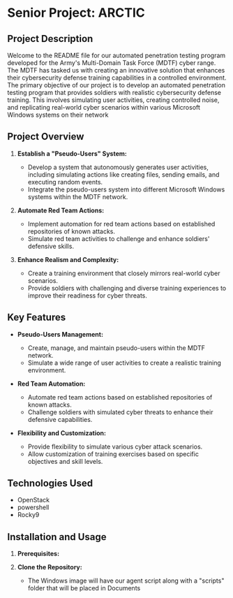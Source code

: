 # Senior Project: ARCTIC

## Project Description
Welcome to the README file for our automated penetration testing program developed for the Army's Multi-Domain Task Force (MDTF) cyber range. The MDTF has tasked us with creating an innovative solution that enhances their cybersecurity defense training capabilities in a controlled environment. The primary objective of our project is to develop an automated penetration testing program that provides soldiers with realistic cybersecurity defense training. This involves simulating user activities, creating controlled noise, and replicating real-world cyber scenarios within various Microsoft Windows systems on their network
## Project Overview
1. **Establish a "Pseudo-Users" System:**
   - Develop a system that autonomously generates user activities, including simulating actions like creating files, sending emails, and executing random events.
   - Integrate the pseudo-users system into different Microsoft Windows systems within the MDTF network.

2. **Automate Red Team Actions:**
   - Implement automation for red team actions based on established repositories of known attacks.
   - Simulate red team activities to challenge and enhance soldiers' defensive skills.

3. **Enhance Realism and Complexity:**
   - Create a training environment that closely mirrors real-world cyber scenarios.
   - Provide soldiers with challenging and diverse training experiences to improve their readiness for cyber threats.
## Key Features
- **Pseudo-Users Management:**
  - Create, manage, and maintain pseudo-users within the MDTF network.
  - Simulate a wide range of user activities to create a realistic training environment.

- **Red Team Automation:**
  - Automate red team actions based on established repositories of known attacks.
  - Challenge soldiers with simulated cyber threats to enhance their defensive capabilities.

- **Flexibility and Customization:**
  - Provide flexibility to simulate various cyber attack scenarios.
  - Allow customization of training exercises based on specific objectives and skill levels.
## Technologies Used
- OpenStack
- powershell
- Rocky9
## Installation and Usage

1. **Prerequisites:**
   

2. **Clone the Repository:**
   - The Windows image will have our agent script along with a "scripts" folder that will be placed in Documents
